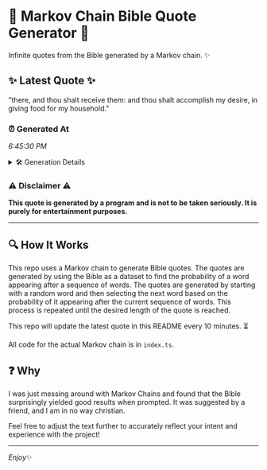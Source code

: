 # 📖 Markov Chain Bible Quote Generator 📖

Infinite quotes from the Bible generated by a Markov chain. ✨

## ✨ Latest Quote ✨
"there, and thou shalt receive them: and thou shalt accomplish my desire, in giving food for my household."

### ⏰ Generated At
*6:45:30 PM*

<details>
    <summary>🛠️ Generation Details</summary>
    <p>
        <strong>🌱 Seed:</strong> there,<br>
        <strong>🔄 Iterations:</strong> 17<br>
        <strong>📜 Context History:</strong><br>[ there, ]: and<br>[ there,, and ]: thou<br>[ there,, and, thou ]: shalt<br>[ there,, and, thou, shalt ]: receive<br>[ there,, and, thou, shalt, receive ]: them:<br>[ there,, and, thou, shalt, receive, them: ]: and<br>[ and, thou, shalt, receive, them:, and ]: thou<br>[ thou, shalt, receive, them:, and, thou ]: shalt<br>[ shalt, receive, them:, and, thou, shalt ]: accomplish<br>[ receive, them:, and, thou, shalt, accomplish ]: my<br>[ them:, and, thou, shalt, accomplish, my ]: desire,<br>[ and, thou, shalt, accomplish, my, desire, ]: in<br>[ thou, shalt, accomplish, my, desire,, in ]: giving<br>[ shalt, accomplish, my, desire,, in, giving ]: food<br>[ accomplish, my, desire,, in, giving, food ]: for<br>[ my, desire,, in, giving, food, for ]: my<br>[ desire,, in, giving, food, for, my ]: household.<br>
    </p>
</details>

### ⚠️ Disclaimer ⚠️
**This quote is generated by a program and is not to be taken seriously. It is purely for entertainment purposes.**

---

## 🔍 How It Works

This repo uses a Markov chain to generate Bible quotes. The quotes are generated by using the Bible as a dataset to find the probability of a word appearing after a sequence of words. The quotes are generated by starting with a random word and then selecting the next word based on the probability of it appearing after the current sequence of words. This process is repeated until the desired length of the quote is reached.

This repo will update the latest quote in this README every 10 minutes. ⏳

All code for the actual Markov chain is in `index.ts`.

## ❓ Why

I was just messing around with Markov Chains and found that the Bible surprisingly yielded good results when prompted. 
It was suggested by a friend, and I am in no way christian.

Feel free to adjust the text further to accurately reflect your intent and experience with the project!

---

*Enjoy*✨
